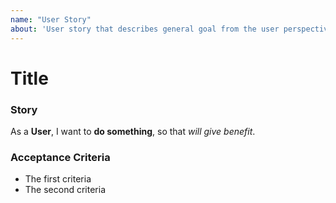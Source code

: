 ```yaml
---
name: "User Story"
about: 'User story that describes general goal from the user perspective'
---
```


# Title
<!-- Describe the goal shortly in the title -->

### Story
As a **User**, 
I want to **do something**, 
so that _will give benefit_.

### Acceptance Criteria
- The first criteria
- The second criteria
